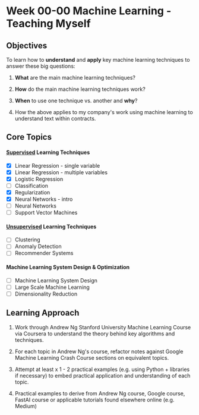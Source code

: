 # Week 00-00 Machine Learning - Teaching Myself

## Objectives

To learn how to <b>understand</b> and <b>apply</b> key machine learning techniques to answer these big questions:

1. <b>What</b> are the main machine learning techniques?

2. <b>How</b> do the main machine learning techniques work?

3. <b>When</b> to use one technique vs. another and <b>why</b>?

4. How the above applies to my company's work using machine learning to understand text within contracts.

## Core Topics

#### <u>Supervised</u> Learning Techniques

- [X] Linear Regression - single variable
- [X] Linear Regression - multiple variables
- [X] Logistic Regression
- [ ] Classification
- [X] Regularization
- [X] Neural Networks - intro
- [ ] Neural Networks
- [ ] Support Vector Machines

#### <u>Unsupervised</u> Learning Techniques

- [ ] Clustering
- [ ] Anomaly Detection
- [ ] Recommender Systems

#### Machine Learning System Design & Optimization

- [ ] Machine Learning System Design
- [ ] Large Scale Machine Learning
- [ ] Dimensionality Reduction

## Learning Approach

1. Work through Andrew Ng Stanford University Machine Learning Course via Coursera to understand the theory behind key algorithms and techniques.

2. For each topic in Andrew Ng's course, refactor notes against Google Machine Learning Crash Course sections on equivalent topics.

3. Attempt at least x 1 - 2 practical examples (e.g. using Python + libraries if necessary) to embed practical application and understanding of each topic.  

4. Practical examples to derive from Andrew Ng course, Google course, FastAI course or applicable tutorials found elsewhere online (e.g. Medium)
